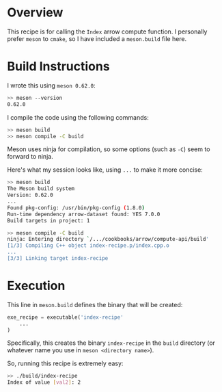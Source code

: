 # Overview

This recipe is for calling the `Index` arrow compute function. I personally prefer `meson` to `cmake`, so I have included a `meson.build` file here.


# Build Instructions

I wrote this using `meson 0.62.0`:
```bash
>> meson --version
0.62.0
```

I compile the code using the following commands:
```bash
>> meson build
>> meson compile -C build
```

Meson uses ninja for compilation, so some options (such as `-C`) seem to forward to ninja.

Here's what my session looks like, using `...` to make it more concise:
```bash
>> meson build
The Meson build system
Version: 0.62.0
...
Found pkg-config: /usr/bin/pkg-config (1.8.0)
Run-time dependency arrow-dataset found: YES 7.0.0
Build targets in project: 1

>> meson compile -C build
ninja: Entering directory `/.../cookbooks/arrow/compute-api/build'
[1/3] Compiling C++ object index-recipe.p/index.cpp.o
...
[3/3] Linking target index-recipe
```

# Execution

This line in `meson.build` defines the binary that will be created:
```python
exe_recipe = executable('index-recipe'
    ...
)
```

Specifically, this creates the binary `index-recipe` in the `build` directory (or whatever name you use in `meson <directory name>`).

So, running this recipe is extremely easy:
```bash
>> ./build/index-recipe
Index of value [val2]: 2
```
